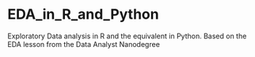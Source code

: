 # EDA_in_R_and_Python
Exploratory Data analysis in R and the equivalent in Python. Based on the EDA lesson from the Data Analyst Nanodegree
